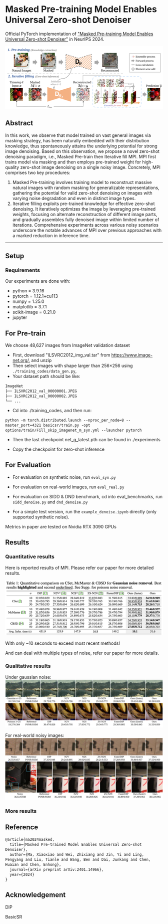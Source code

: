 # Masked Pre-training Model Enables Universal Zero-shot Denoiser

Official PyTorch implementation of ["Masked Pre-training Model Enables Universal Zero-shot Denoiser"](https://arxiv.org/abs/2401.14966) in NeurIPS 2024.

![main_fig](./figs/model.svg)


## Abstract
In this work, we observe that model trained on vast general images via masking strategy, has been naturally embedded with their distribution knowledge, thus spontaneously attains the underlying potential for strong image denoising.
Based on this observation, we propose a novel zero-shot denoising paradigm, i.e., Masked Pre-train then Iterative fill MPI.
MPI first trains model via masking and then employs pre-trained weight for high-quality zero-shot image denoising on a single noisy image.
Concretely, MPI comprises two key procedures:
1) Masked Pre-training involves training model to reconstruct massive natural images with random masking for generalizable representations, gathering the potential for valid zero-shot denoising on images with varying noise degradation and even in distinct image types.
2) Iterative filling exploits pre-trained knowledge for effective zero-shot denoising. It iteratively optimizes the image by leveraging pre-trained weights, focusing on alternate reconstruction of different image parts, and gradually assembles fully denoised image within limited number of iterations.
Comprehensive experiments across various noisy scenarios underscore the notable advances of MPI over previous approaches with a marked reduction in inference time.


---

## Setup

### Requirements

Our experiments are done with:

- python = 3.9.16
- pytorch = 1.12.1+cu113
- numpy = 1.25.0
- matplotlib = 3.7.1
- scikit-image = 0.21.0
- jupyter

## For Pre-train
We choose 48,627 images from ImageNet validation dataset

* First, download "ILSVRC2012_img_val.tar" from https://www.image-net.org/, and unzip
* Then select images with shape larger than 256×256 using ``./training_codes/data_gen.py``,
* Your dataset path should be like:

```
ImageNet
├── ILSVRC2012_val_00000001.JPEG
├── ILSVRC2012_val_00000002.JPEG
└── ...
```


* Cd into ./training_codes, and then run:
```
python -m torch.distributed.launch --nproc_per_node=8 --master_port=4321 basicsr/train.py -opt options/train/Fill_skip_imagenet_m_syn.yml --launcher pytorch
```

* Then the last checkpoint net_g_latest.pth can be found in ./experiments

* Copy the checkpoint for zero-shot inference


## For Evaluation

* For evaluation on synthetic noise, run ``eval_syn.py``

* For evaluation on real-world images, run ``eval_real.py``

* For evaluation on SIDD & DND benchmark, cd into eval_benchmarks, run ``sidd_denoise.py`` and ``dnd_denoise.py``

* For a simple test version, run the ``example_denoise.ipynb`` directly (only supported synthetic noise).

Metrics in paper are tested on Nvidia RTX 3090 GPUs

## Results

### Quantitative results

Here is reported results of MPI. Please refer our paper for more detailed results.

![results](./figs/results_gauss.png)

With only ~10 seconds to exceed most recent methods!

And can deal with multiple types of noise, refer our paper for more details.

### Qualitative results

Under gaussian noise:
![visual](./figs/cases_gauss.svg)

For real-world noisy images:
![visual](./figs/cases_real.svg)

### More results



## Reference
```
@article{ma2024masked,
  title={Masked Pre-trained Model Enables Universal Zero-shot Denoiser},
  author={Ma, Xiaoxiao and Wei, Zhixiang and Jin, Yi and Ling, Pengyang and Liu, Tianle and Wang, Ben and Dai, Junkang and Chen, Huaian and Chen, Enhong},
  journal={arXiv preprint arXiv:2401.14966},
  year={2024}
}
```

## Acknowledgement

DIP

BasicSR
<!-- ---

